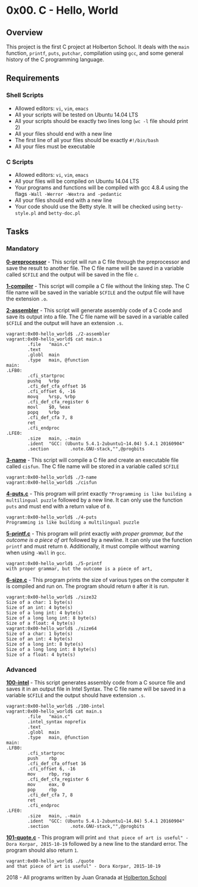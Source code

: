 # 0x00. C - Hello, World

## Overview
This project is the first C project at Holberton School. It deals with the `main` function, `printf`, `puts`, `putchar`, compilation using `gcc`, and some general history of the C programming language.

## Requirements
### Shell Scripts
* Allowed editors: `vi`, `vim`, `emacs`
* All your scripts will be tested on Ubuntu 14.04 LTS
* All your scripts should be exactly two lines long (`wc -l` file should print 2)
* All your files should end with a new line
* The first line of all your files should be exactly `#!/bin/bash`
* All your files must be executable

### C Scripts
* Allowed editors: `vi`, `vim`, `emacs`
* All your files will be compiled on Ubuntu 14.04 LTS
* Your programs and functions will be compiled with gcc 4.8.4 using the flags `-Wall -Werror -Wextra and -pedantic`
* All your files should end with a new line
* Your code should use the Betty style. It will be checked using `betty-style.pl` and `betty-doc.pl`

## Tasks
### Mandatory
**[0-preprocessor](0-preprocessor)** - This script will run a C file through the preprocessor and save the result to another file. The C file name will be saved in a variable called ```$CFILE``` and the output will be saved in the file ```c```.

**[1-compiler](1-compiler)** - This script will compile a C file without the linking step. The C file name will be saved in the variable ```$CFILE``` and the output file will have the extension ```.o```.

**[2-assembler](2-assembler)** - This script will generate assembly code of a C code and save its output into a file. The C file name will be saved in a variable called ```$CFILE``` and the output will have an extension ```.s```.
```
vagrant:0x00-hello_world$ ./2-assembler
vagrant:0x00-hello_world$ cat main.s
        .file   "main.c"
        .text
        .globl  main
        .type   main, @function
main:
.LFB0:
        .cfi_startproc
        pushq   %rbp
        .cfi_def_cfa_offset 16
        .cfi_offset 6, -16
        movq    %rsp, %rbp
        .cfi_def_cfa_register 6
        movl    $0, %eax
        popq    %rbp
        .cfi_def_cfa 7, 8
        ret
        .cfi_endproc
.LFE0:
        .size   main, .-main
        .ident  "GCC: (Ubuntu 5.4.1-2ubuntu1~14.04) 5.4.1 20160904"
        .section        .note.GNU-stack,"",@progbits
```

**[3-name](3-name)** - This script will compile a C file and create an executable file called ```cisfun```. The C file name will be stored in a variable called ```$CFILE```
```
vagrant:0x00-hello_world$ ./3-name
vagrant:0x00-hello_world$ ./cisfun
```

**[4-puts.c](4-puts.c)** - This program will print exactly `"Programming is like building a multilingual puzzle` followed by a new line. It can only use the function ```puts``` and must end with a return value of ```0```.
```
vagrant:0x00-hello_world$ ./4-puts
Programming is like building a multilingual puzzle
```

**[5-printf.c](5-printf.c)** - This program will print exactly *with proper grammar, but the outcome is a piece of art* followed by a newline. It can only use the function ```printf``` and must return ```0```. Additionally, it must compile without warning when using ```-Wall``` in ```gcc```.
```
vagrant:0x00-hello_world$ ./5-printf
with proper grammar, but the outcome is a piece of art,
```

**[6-size.c](6-size.c)** - This program prints the size of various types on the computer it is compiled and run on. The program should return ```0``` after it is run.
```
vagrant:0x00-hello_world$ ./size32
Size of a char: 1 byte(s)
Size of an int: 4 byte(s)
Size of a long int: 4 byte(s)
Size of a long long int: 8 byte(s)
Size of a float: 4 byte(s)
vagrant:0x00-hello_world$ ./size64
Size of a char: 1 byte(s)
Size of an int: 4 byte(s)
Size of a long int: 8 byte(s)
Size of a long long int: 8 byte(s)
Size of a float: 4 byte(s)
```

### Advanced
**[100-intel](100-intel)** - This script generates assembly code from a C source file and saves it in an output file in Intel Syntax. The C file name will be saved in a variable ```$CFILE``` and the output should have extension ```.s```.
```
vagrant:0x00-hello_world$ ./100-intel
vagrant:0x00-hello_world$ cat main.s
        .file   "main.c"
        .intel_syntax noprefix
        .text
        .globl  main
        .type   main, @function
main:
.LFB0:
        .cfi_startproc
        push    rbp
        .cfi_def_cfa_offset 16
        .cfi_offset 6, -16
        mov     rbp, rsp
        .cfi_def_cfa_register 6
        mov     eax, 0
        pop     rbp
        .cfi_def_cfa 7, 8
        ret
        .cfi_endproc
.LFE0:
        .size   main, .-main
        .ident  "GCC: (Ubuntu 5.4.1-2ubuntu1~14.04) 5.4.1 20160904"
        .section        .note.GNU-stack,"",@progbits
```

**[101-quote.c](101-quote.c)** - This program will print `and that piece of art is useful" - Dora Korpar, 2015-10-19` followed by a new line to the standard error. The program should also return ```1```.
```
vagrant:0x00-hello_world$ ./quote
and that piece of art is useful" - Dora Korpar, 2015-10-19
```

2018 - All programs written by Juan Granada at [Holberton School](https://www.holbertonschool.com/)